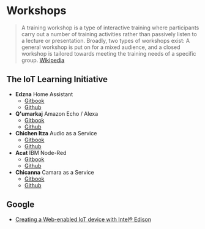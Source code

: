 # Workshops

> A training workshop is a type of interactive training where participants carry out a number of training activities rather than passively listen to a lecture or presentation. Broadly, two types of workshops exist: A general workshop is put on for a mixed audience, and a closed workshop is tailored towards meeting the training needs of a specific group. [Wikipedia](https://en.wikipedia.org/wiki/Training_workshop)

## The IoT Learning Initiative

- __Edzna__ Home Assistant
  - [Gitbook]()
  - [Github]()
- __Q'umarkaj__ Amazon Echo / Alexa 
  - [Gitbook]()
  - [Github]()
- __Chichen Itza__ Audio as a Service
  - [Gitbook]()
  - [Github]()
- __Acat__ IBM Node-Red 
  - [Gitbook]()
  - [Github]()
- __Chicanna__ Camara as a Service
  - [Gitbook]()
  - [Github]()

## Google

- [Creating a Web-enabled IoT device with Intel® Edison](https://developers.google.com/web/updates/2016/03/web-enabled-internet-of-things?hl=en)

